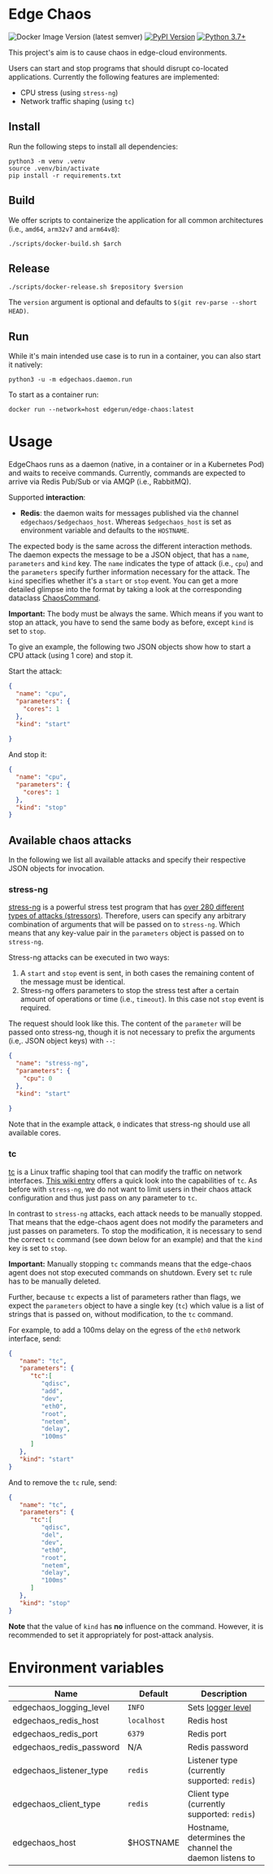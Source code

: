 # Edge Chaos

![Docker Image Version (latest semver)](https://img.shields.io/docker/v/edgerun/edge-chaos?color=blue&label=Docker%20version&sort=semver)
[![PyPI Version](https://badge.fury.io/py/edgerun-edge-chaos.svg)](https://badge.fury.io/py/edgerun-edge-chaos)
[![Python 3.7+](https://img.shields.io/badge/python-3.9+-blue.svg)](https://www.python.org/downloads/)


This project's aim is to cause chaos in edge-cloud environments.

Users can start and stop programs that should disrupt co-located applications.
Currently the following features are implemented:

* CPU stress (using `stress-ng`)
* Network traffic shaping (using `tc`)

## Install

Run the following steps to install all dependencies:

    python3 -m venv .venv
    source .venv/bin/activate
    pip install -r requirements.txt

## Build

We offer scripts to containerize the application for all common architectures (i.e., `amd64`, `arm32v7` and `arm64v8`):

    ./scripts/docker-build.sh $arch

## Release

    ./scripts/docker-release.sh $repository $version

The `version` argument is optional and defaults to `$(git rev-parse --short HEAD)`.

## Run

While it's main intended use case is to run in a container, you can also start it natively:

    python3 -u -m edgechaos.daemon.run

To start as a container run:

    docker run --network=host edgerun/edge-chaos:latest

Usage
=====

EdgeChaos runs as a daemon (native, in a container or in a Kubernetes Pod) and waits to receive commands.
Currently, commands are expected to arrive via Redis Pub/Sub or via AMQP (i.e., RabbitMQ).

Supported **interaction**:

* **Redis**: the daemon waits for messages published via the channel `edgechaos/$edgechaos_host`. Whereas `$edgechaos_host` is set as environment variable and defaults to the `HOSTNAME`.

The expected body is the same across the different interaction methods.
The daemon expects the message to be a JSON object, that has a `name`, `parameters` and `kind` key.
The `name` indicates the type of attack (i.e., `cpu`) and the `parameters` specify further information necessary for the attack.
The `kind` specifies whether it's a `start` or `stop` event.
You can get a more detailed glimpse into the format by taking a look at the corresponding dataclass [ChaosCommand](edgechaos/executor/api.py).

**Important:** The body must be always the same. Which means if you want to stop an attack, you have to send the same body as before, except `kind` is set to `stop`. 

To give an example, the following two JSON objects show how to start a CPU attack (using 1 core) and stop it.

Start the attack:
```json
{
  "name": "cpu",
  "parameters": {
    "cores": 1
  },
  "kind": "start"
          
}
```

And stop it:
```json
{
  "name": "cpu",
  "parameters": {
    "cores": 1
  },
  "kind": "stop"
}
```

## Available chaos attacks

In the following we list all available attacks and specify their respective JSON objects for invocation.

### stress-ng

[stress-ng](https://github.com/ColinIanKing/stress-ng) is a powerful stress test program that has [over 280 different types of attacks (stressors)](https://youtu.be/gD3Hn02VSHA?t=482).
Therefore, users can specify any arbitrary combination of arguments that will be passed on to `stress-ng`.
Which means that any key-value pair in the `parameters` object is passed on to `stress-ng`.

Stress-ng attacks can be executed in two ways:
1. A `start` and `stop` event is sent, in both cases the remaining content of the message must be identical.
2. Stress-ng offers parameters to stop the stress test after a certain amount of operations or time (i.e., `timeout`).
   In this case not `stop` event is required.

The request should look like this.
The content of the `parameter` will be passed onto stress-ng, though it is not necessary to prefix the arguments (i.e,. JSON object keys) with `--`:

```json
{
  "name": "stress-ng",
  "parameters": {
    "cpu": 0
  },
  "kind": "start"
          
}
```
Note that in the example attack, `0` indicates that stress-ng should use all available cores.


### tc

[tc](https://man7.org/linux/man-pages/man8/tc.8.html) is a Linux traffic shaping tool that can modify the traffic on
network interfaces.
[This wiki entry](https://wiki.linuxfoundation.org/networking/netem) offers a quick look  into the capabilities of `tc`.
As before with `stress-ng`, we do not want to limit users in their chaos attack configuration and thus just pass on
any parameter to `tc`.

In contrast to `stress-ng` attacks, each attack needs to be manually stopped.
That means that the edge-chaos agent does not modify the parameters and just passes on parameters.
To stop the modification, it is necessary to send the correct `tc` command (see down below for an example)
and that the `kind` key is set to `stop`.

**Important:** Manually stopping `tc` commands means that the edge-chaos agent does not stop executed commands on shutdown.
Every set `tc` rule has to be manually deleted.

Further, because `tc` expects a list of parameters rather than flags, we expect the `parameters` object to have
a single key (`tc`) which value is a list of strings that is passed on, without modification, to the `tc` command.

For example, to add a 100ms delay on the egress of the `eth0` network interface, send:

```json
{
   "name": "tc",
   "parameters": {
      "tc":[
         "qdisc",
         "add",
         "dev",
         "eth0",
         "root",
         "netem",
         "delay",
         "100ms"
      ]
   },
   "kind": "start"
}
```

And to remove the `tc` rule, send:

```json
{
   "name": "tc",
   "parameters": {
      "tc":[
         "qdisc",
         "del",
         "dev",
         "eth0",
         "root",
         "netem",
         "delay",
         "100ms"
      ]
   },
   "kind": "stop"
}
```

**Note** that the value of `kind` has **no** influence on the command.
However, it is recommended to set it appropriately for post-attack analysis.




Environment variables
=====================

| Name                     | Default     | Description |
|--------------------------|-------------|-------------|
| edgechaos_logging_level  | `INFO`      | Sets [logger level](https://docs.python.org/3/library/logging.html#levels) |
| edgechaos_redis_host     | `localhost` | Redis host |
| edgechaos_redis_port     | `6379`      | Redis port |
| edgechaos_redis_password | N/A         | Redis password |
| edgechaos_listener_type  | `redis`     | Listener type (currently supported: `redis`)
| edgechaos_client_type    | `redis`     | Client type (currently supported: `redis`)
| edgechaos_host           | $HOSTNAME   | Hostname, determines the channel the daemon listens to |